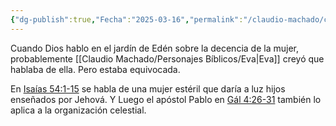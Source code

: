 ```yaml
---
{"dg-publish":true,"Fecha":"2025-03-16","permalink":"/claudio-machado/conceptos/la-mujer/","dgPassFrontmatter":true}
---
```


Cuando Dios hablo en el jardín de Edén sobre la decencia de la mujer, probablemente [[Claudio Machado/Personajes Bíblicos/Eva\|Eva]] creyó que hablaba de ella. Pero estaba equivocada.

En  [Isaías 54:1-15](https://wol.jw.org/es/wol/bc/r4/lp-s/1200000567/20/1) se habla de una mujer estéril que daría a luz hijos enseñados por Jehová. Y Luego el apóstol Pablo en [Gál 4:26-31](https://wol.jw.org/es/wol/bc/r4/lp-s/1200000567/21/0) también lo aplica a la organización celestial. 

